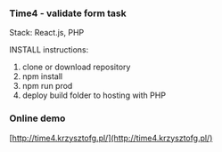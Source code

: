 ### Time4 - validate form task

Stack: React.js, PHP

INSTALL instructions:
1. clone or download repository
2. npm install
3. npm run prod
4. deploy build folder to hosting with PHP

### Online demo
[http://time4.krzysztofg.pl/](http://time4.krzysztofg.pl/)